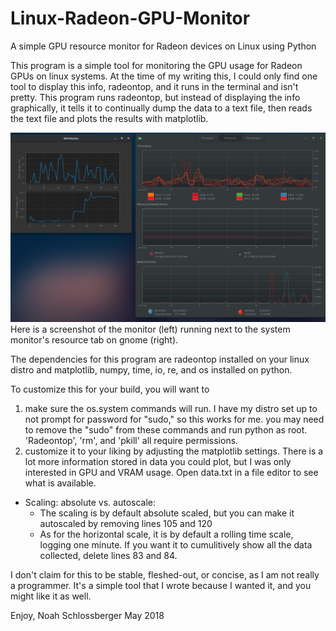 # Linux-Radeon-GPU-Monitor
A simple GPU resource monitor for Radeon devices on Linux using Python

This program is a simple tool for monitoring the GPU usage for Radeon GPUs on linux systems.
At the time of my writing this, I could only find one tool to display this info, radeontop, and it runs in the terminal and isn't pretty.
This program runs radeontop, but instead of displaying the info graphically, it tells it to continually dump the data to a text file, then reads the text file and plots the results with matplotlib.

![alt text](https://github.com/nkschlos/Linux-Radeon-GPU-Monitor/blob/master/screenshot.png?raw=true)
Here is a screenshot of the monitor (left) running next to the system monitor's resource tab on gnome (right).

The dependencies for this program are radeontop installed on your linux distro
and matplotlib, numpy, time, io, re, and os installed on python.

To customize this for your build, you will want to

1. make sure the os.system commands will run. I have my distro set up to not prompt for password for "sudo," so this works for me.
   you may need to remove the "sudo" from these commands and run python as root. 'Radeontop', 'rm', and 'pkill' all require permissions.
2. customize it to your liking by adjusting the matplotlib settings. 
   There is a lot more information stored in data you could plot, but I was only interested in GPU and VRAM usage.
   Open data.txt in a file editor to see what is available.

* Scaling: absolute vs. autoscale:
   * The scaling is by default absolute scaled, but you can make it autoscaled by removing lines 105 and 120
   * As for the horizontal scale, it is by default a rolling time scale, logging one minute. If you want it to cumulitively show all the data collected, delete lines 83 and 84.


I don't claim for this to be stable, fleshed-out, or concise, as I am not really a programmer.
It's a simple tool that I wrote because I wanted it, and you might like it as well.

Enjoy,
Noah Schlossberger
May 2018
